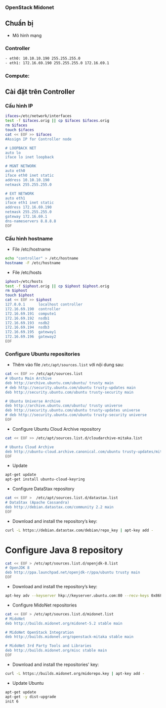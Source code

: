 ### OpenStack Midonet

## Chuẩn bị

- Mô hình mạng

### Controller

```sh
- eth0: 10.10.10.190 255.255.255.0 
- eth1: 172.16.69.190 255.255.255.0 172.16.69.1
```

### Compute: 


## Cài đặt trên Controller

### Cấu hình IP 

```sh
ifaces=/etc/network/interfaces
test -f $ifaces.orig || cp $ifaces $ifaces.orig
rm $ifaces
touch $ifaces
cat << EOF >> $ifaces
#Assign IP for Controller node

# LOOPBACK NET
auto lo
iface lo inet loopback

# MGNT NETWORK
auto eth0
iface eth0 inet static
address 10.10.10.190
netmask 255.255.255.0

# EXT NETWORK
auto eth1
iface eth1 inet static
address 172.16.69.190
netmask 255.255.255.0
gateway 172.16.69.1
dns-nameservers 8.8.8.8
EOF
```

### Cấu hình hostname
- File /etc/hostname

```sh
echo "controller" > /etc/hostname
hostname -F /etc/hostname
```

- File /etc/hosts

```sh
iphost=/etc/hosts
test -f $iphost.orig || cp $iphost $iphost.orig
rm $iphost
touch $iphost
cat << EOF >> $iphost
127.0.0.1      localhost controller
172.16.69.190  controller
172.16.69.191  compute1
172.16.69.192  nsdb1
172.16.69.193  nsdb2
172.16.69.194  nsdb3
172.16.69.195  gateway1
172.16.69.196  gateway2
EOF
```


###  Configure Ubuntu repositories

- Thêm vào file `/etc/apt/sources.list` với nội dung sau:

```sh
cat << EOF >> /etc/apt/sources.list
# Ubuntu Main Archive
deb http://archive.ubuntu.com/ubuntu/ trusty main
# deb http://security.ubuntu.com/ubuntu trusty-updates main
deb http://security.ubuntu.com/ubuntu trusty-security main

# Ubuntu Universe Archive
deb http://archive.ubuntu.com/ubuntu/ trusty universe
deb http://security.ubuntu.com/ubuntu trusty-updates universe
# deb http://security.ubuntu.com/ubuntu trusty-security universe
EOF
```

- Configure Ubuntu Cloud Archive repository

```sh
cat << EOF >> /etc/apt/sources.list.d/cloudarchive-mitaka.list 

# Ubuntu Cloud Archive
deb http://ubuntu-cloud.archive.canonical.com/ubuntu trusty-updates/mitaka main
EOF
```

- Update

```sh
apt-get update
apt-get install ubuntu-cloud-keyring
```

- Configure DataStax repository 

```sh
cat << EOF >  /etc/apt/sources.list.d/datastax.list
# DataStax (Apache Cassandra)
deb http://debian.datastax.com/community 2.2 main
EOF
```

- Download and install the repository’s key:

```sh
curl -L https://debian.datastax.com/debian/repo_key | apt-key add -
```

# Configure Java 8 repository

```sh
cat << EOF > /etc/apt/sources.list.d/openjdk-8.list
# OpenJDK 8
deb http://ppa.launchpad.net/openjdk-r/ppa/ubuntu trusty main
EOF
```

- Download and install the repository’s key:

```sh
apt-key adv --keyserver hkp://keyserver.ubuntu.com:80 --recv-keys 0x86F44E2A
```

- Configure MidoNet repositories

```sh
cat << EOF > /etc/apt/sources.list.d/midonet.list
# MidoNet
deb http://builds.midonet.org/midonet-5.2 stable main

# MidoNet OpenStack Integration
deb http://builds.midonet.org/openstack-mitaka stable main

# MidoNet 3rd Party Tools and Libraries
deb http://builds.midonet.org/misc stable main
EOF
```

- Download and install the repositories' key:

```sh
curl -L https://builds.midonet.org/midorepo.key | apt-key add -
```

- Update Ubuntu

```sh
apt-get update
apt-get -y dist-upgrade
init 6
```